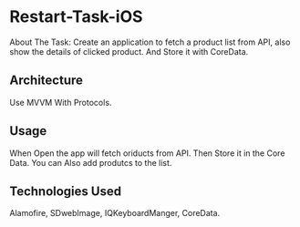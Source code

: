 # Restart-Task-iOS
About The Task: Create an application to fetch a product list from API, also show the details of clicked product. And Store it with CoreData.

## Architecture
Use MVVM With Protocols.

## Usage
When Open the app will fetch oriducts from API. Then Store it in the Core Data. You can Also add produtcs to the list.

## Technologies Used
Alamofire, SDwebImage, IQKeyboardManger, CoreData.

